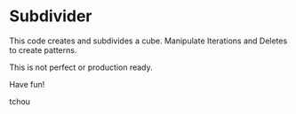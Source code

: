 # Subdivider

This code creates and subdivides a cube.
Manipulate Iterations and Deletes to create patterns.

This is not perfect or production ready.

Have fun!


tchou
